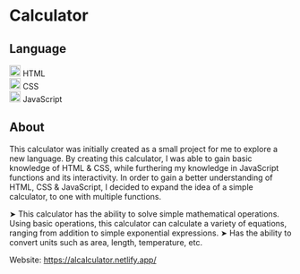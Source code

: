 # Calculator

## Language
<img src="https://cdn-icons-png.flaticon.com/512/174/174854.png" height="20" width="20" alt="HTML"> HTML  
<img src="https://cdn-icons-png.flaticon.com/512/732/732190.png" height="20" width="20" alt="CSS"> CSS  
<img src="https://www.freepnglogos.com/uploads/javascript-png/javascript-vector-logo-yellow-png-transparent-javascript-vector-12.png" height="20" width="20" alt="JavaScript"> JavaScript

## About
This calculator was initially created as a small project for me to explore a new language. By creating this calculator, I was able to gain basic knowledge of HTML & CSS, while furthering my knowledge in JavaScript functions and its interactivity. In order to gain a better understanding of HTML, CSS & JavaScript, I decided to expand the idea of a simple calculator, to one with multiple functions. 
 
➤ This calculator has the ability to solve simple mathematical operations. Using basic operations, this calculator can calculate a variety of equations, ranging from addition to simple exponential expressions.
➤ Has the ability to convert units such as area, length, temperature, etc.


Website: https://alcalculator.netlify.app/
